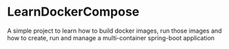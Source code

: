 # LearnDockerCompose
A simple project to learn how to build docker images, run those images and how to create, run and manage a multi-container spring-boot application
